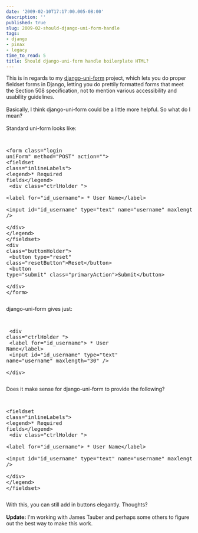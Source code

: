```yaml
---
date: '2009-02-10T17:17:00.005-08:00'
description: ''
published: true
slug: 2009-02-should-django-uni-form-handle
tags:
- django
- pinax
- legacy
time_to_read: 5
title: Should django-uni-form handle boilerplate HTML?
---
```


This is in regards to my <a href="http://code.google.com/p/django-uni-form/">django-uni-form</a> project, which lets you do proper fieldset forms in Django, letting you do prettily formatted forms that meet the Section 508 specification, not to mention various accessibility and usability guidelines.<br /><br />Basically, I think django-uni-form could be a little more helpful. So what do I mean?<br /><br />Standard uni-form looks like:<pre><div class="highlight"><pre><br />&lt;form class="login uniForm" method="POST" action=""&gt;<br />&lt;fieldset class="inlineLabels"&gt;<br />&lt;legend&gt;* Required fields&lt;/legend&gt;        <br />  &lt;div class="ctrlHolder "&gt;     <br />    &lt;label for="id_username"&gt; * User Name&lt;/label&gt;<br />    &lt;input id="id_username" type="text" name="username" maxlength="30" /&gt;<br />  &lt;/div&gt;<br />&lt;/legend&gt;<br />&lt;/fieldset&gt;<br />&lt;div class=&quot;buttonHolder&quot;&gt;<br />          &lt;button type=&quot;reset&quot; class=&quot;resetButton&quot;&gt;Reset&lt;/button&gt;<br />          &lt;button type=&quot;submit&quot; class=&quot;primaryAction&quot;&gt;Submit&lt;/button&gt;<br />        &lt;/div&gt;<br />&lt;/form&gt;<br /></pre></div></pre>django-uni-form gives just:<pre><div class="highlight"><pre><br />  &lt;div class="ctrlHolder "&gt;     <br />    &lt;label for="id_username"&gt; * User Name&lt;/label&gt;<br />    &lt;input id="id_username" type="text" name="username" maxlength="30" /&gt;<br />  &lt;/div&gt;<br /></pre></div></pre>Does it make sense for django-uni-form to provide the following?<pre><div class="highlight"><pre><br />&lt;fieldset class="inlineLabels"&gt;<br />&lt;legend&gt;* Required fields&lt;/legend&gt;        <br />  &lt;div class="ctrlHolder "&gt;     <br />    &lt;label for="id_username"&gt; * User Name&lt;/label&gt;<br />    &lt;input id="id_username" type="text" name="username" maxlength="30" /&gt;<br />  &lt;/div&gt;<br />&lt;/legend&gt;<br />&lt;/fieldset&gt;<br /></pre></div></pre>With this, you can still add in buttons elegantly. Thoughts?<br /><br /><span style="font-weight: bold;">Update:</span> I'm working with James Tauber and perhaps some others to figure out the best way to make this work.